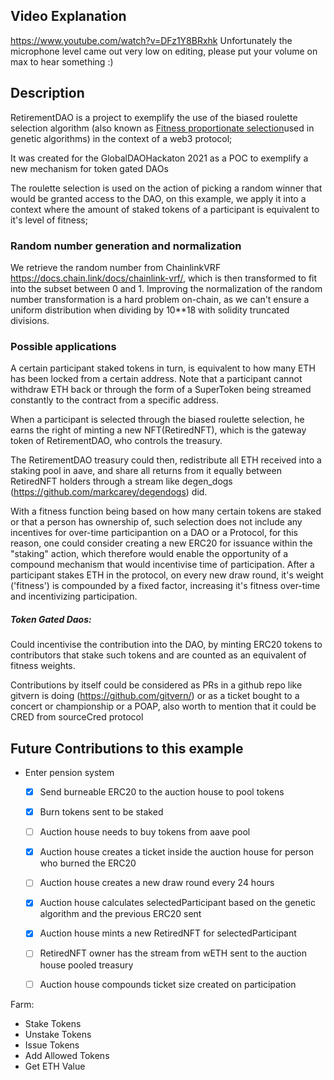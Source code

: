 ## Video Explanation

https://www.youtube.com/watch?v=DFz1Y8BRxhk
Unfortunately the microphone level came out very low on editing, please put your volume on max to hear something :)

## Description

RetirementDAO is a project to exemplify the use of the biased roulette selection
algorithm (also known as [Fitness proportionate selection](https://en.wikipedia.org/wiki/Fitness_proportionate_selection)used in genetic algorithms) in the context of a web3 protocol;

It was created for the GlobalDAOHackaton 2021 as a POC to exemplify a new mechanism
for token gated DAOs

The roulette selection is used on the action of picking a random winner that 
would be granted access to the DAO, on this example, we apply it into a context
where the amount of staked tokens of a participant is equivalent to it's level of
fitness;

### Random number generation and normalization

We retrieve the random number from ChainlinkVRF https://docs.chain.link/docs/chainlink-vrf/,
which is then transformed to fit into the subset between 0 and 1. Improving the
normalization of the random number transformation is a hard problem on-chain,
as we can't ensure a uniform distribution when dividing by 10**18 with solidity truncated
divisions.

### Possible applications

A certain participant staked tokens in turn, is equivalent to how many ETH
has been locked from a certain address. Note that a participant cannot withdraw
ETH back or through the form of a SuperToken being streamed constantly to the contract
from a specific address.

When a participant is selected through the biased roulette selection, he earns
the right of minting a new NFT(RetiredNFT), which is the gateway token of RetirementDAO,
who controls the treasury.

The RetirementDAO treasury could then, redistribute all ETH received into a staking pool in aave,
and share all returns from it equally between RetiredNFT holders through a stream like
degen_dogs (https://github.com/markcarey/degendogs) did.

With a fitness function being based on how many certain tokens are staked or that
a person has ownership of, such selection does not include any
incentives for over-time participantion on a DAO or a Protocol, for this reason,
one could consider creating a new ERC20 for issuance within the "staking" action,
which therefore would enable the opportunity of a compound mechanism that would incentivise
time of participation.
After a participant stakes ETH in the protocol, on every new draw round, it's 
weight ('fitness') is compounded by a fixed factor, increasing it's fitness
over-time and incentivizing participation.

##### Token Gated Daos:
  
  Could incentivise the contribution into the DAO, by minting ERC20 tokens to
  contributors that stake such tokens and are counted as an equivalent of fitness
  weights. 

  Contributions by itself could be considered as PRs in a github repo like gitvern
  is doing (https://github.com/gitvern/) or as a ticket bought to a concert or 
  championship or a POAP, also worth to mention that it could be CRED from sourceCred protocol





## Future Contributions to this example

 - Enter pension system
   - [x] Send burneable ERC20 to the auction house to pool tokens
   - [x] Burn tokens sent to be staked
   - [ ] Auction house needs to buy tokens from aave pool
   - [x] Auction house creates a ticket inside the auction house for person who burned the ERC20 
   - [ ] Auction house creates a new draw round every 24 hours
   - [x] Auction house calculates selectedParticipant based on the genetic algorithm and the previous ERC20 sent
   - [x] Auction house mints a new RetiredNFT for selectedParticipant
   - [ ] RetiredNFT owner has the stream from wETH sent to the auction house pooled treasury
   - [ ] Auction house compounds ticket size created on participation



Farm:
- Stake Tokens
- Unstake Tokens
- Issue Tokens
- Add Allowed Tokens
- Get ETH Value
